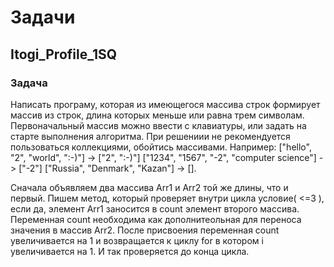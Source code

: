 # Задачи



 ## Itogi_Profile_1SQ
  ### Задача
  Написать програму, которая из имеющегося массива строк формирует массив из строк, длина которых
  меньше или равна трем символам. Первоначальный массив можно ввести с клавиатуры, или задать на старте выполнения алгоритма. При решениии не рекомендуется пользоваться коллекциями, обойтись массивами.
  Например:
  ["hello", "2", "world", ":-)"] -> ["2", ":-)"]
  ["1234", "1567", "-2", "computer science"] -> ["-2"]
  ["Russia", "Denmark", "Kazan"] -> [].

Cначала объявляем два массива Arr1 и Arr2 той же длины, что и первый. Пишем метод, который проверяет внутри цикла условие( <=3 ), если да, элемент Arr1 заносится в count  элемент второго массива. Переменная count необходима как дополнитеольная для  переноса значения в массив Arr2. После присвоения  переменная count увеличивается на 1 и возвращается к циклу for в котором i увеличивается на 1. И так проверяется до конца цикла.







 
